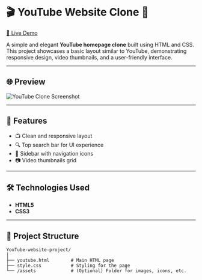 # 🎬 YouTube Website Clone 🎥  
[🔗 Live Demo](https://maryamimambux.github.io/YouTube-website-project/youtube.html)

A simple and elegant **YouTube homepage clone** built using HTML and CSS. This project showcases a basic layout similar to YouTube, demonstrating responsive design, video thumbnails, and a user-friendly interface.

---

## 🌐 Preview

![YouTube Clone Screenshot](https://user-images.githubusercontent.com/your-image-path-here.png) <!-- Optional: Add a screenshot of your project -->

---

## 🚀 Features

- 📺 Clean and responsive layout
- 🔍 Top search bar for UI experience
- 🎨 Sidebar with navigation icons
- 📷 Video thumbnails grid

---

## 🛠️ Technologies Used

- **HTML5**
- **CSS3**

---

## 📁 Project Structure

```plaintext
YouTube-website-project/
│
├── youtube.html        # Main HTML page
├── style.css           # Styling for the page
└── /assets             # (Optional) Folder for images, icons, etc.
